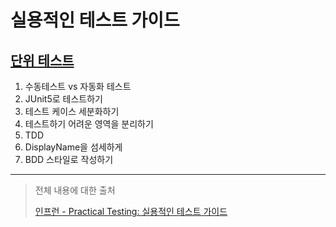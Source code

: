 # 실용적인 테스트 가이드

## [단위 테스트](https://github.com/geun-00/TIL/blob/main/Spring/test/unitTest/%EB%8B%A8%EC%9C%84%20%ED%85%8C%EC%8A%A4%ED%8A%B8.md)

1. 수동테스트 vs 자동화 테스트
2. JUnit5로 테스트하기
3. 테스트 케이스 세분화하기
4. 테스트하기 어려운 영역을 분리하기
5. TDD
6. DisplayName을 섬세하게
7. BDD 스타일로 작성하기



---

> 전체 내용에 대한 출처
> 
> [인프런 - Practical Testing: 실용적인 테스트 가이드](https://www.inflearn.com/course/practical-testing-%EC%8B%A4%EC%9A%A9%EC%A0%81%EC%9D%B8-%ED%85%8C%EC%8A%A4%ED%8A%B8-%EA%B0%80%EC%9D%B4%EB%93%9C/dashboard)